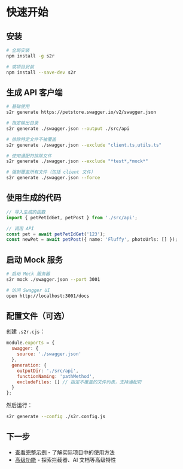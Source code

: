 # 快速开始

## 安装

```bash
# 全局安装
npm install -g s2r

# 或项目安装
npm install --save-dev s2r
```

## 生成 API 客户端

```bash
# 基础使用
s2r generate https://petstore.swagger.io/v2/swagger.json

# 指定输出目录
s2r generate ./swagger.json --output ./src/api

# 排除特定文件不被覆盖
s2r generate ./swagger.json --exclude "client.ts,utils.ts"

# 使用通配符排除文件
s2r generate ./swagger.json --exclude "*test*,*mock*"

# 强制覆盖所有文件（包括 client 文件）
s2r generate ./swagger.json --force
```

## 使用生成的代码

```typescript
// 导入生成的函数
import { petPetIdGet, petPost } from './src/api';

// 调用 API
const pet = await petPetIdGet('123');
const newPet = await petPost({ name: 'Fluffy', photoUrls: [] });
```

## 启动 Mock 服务

```bash
# 启动 Mock 服务器
s2r mock ./swagger.json --port 3001

# 访问 Swagger UI
open http://localhost:3001/docs
```

## 配置文件（可选）

创建 `.s2r.cjs`：

```javascript
module.exports = {
  swagger: {
    source: './swagger.json'
  },
  generation: {
    outputDir: './src/api',
    functionNaming: 'pathMethod',
    excludeFiles: [] // 指定不覆盖的文件列表，支持通配符
  }
};
```

然后运行：

```bash
s2r generate --config ./s2r.config.js
```

## 下一步

- [查看完整示例](./example) - 了解实际项目中的使用方法
- [高级功能](./advanced) - 探索拦截器、AI 文档等高级特性